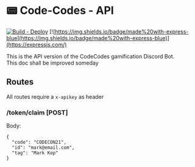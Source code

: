 # 📟 Code-Codes - API

[![Build - Deploy](https://github.com/codecon-dev/codecodes-api/actions/workflows/main.yml/badge.svg)](https://github.com/codecon-dev/codecodes-api/actions/workflows/main.yml)
[![https://img.shields.io/badge/made%20with-express-blue](https://img.shields.io/badge/made%20with-express-blue)](https://expressjs.com/)

This is the API version of the CodeCodes gamification Discord Bot.  
This doc shall be improved someday

## Routes

All routes require a `x-apikey` as header

### /token/claim [POST]
Body:
```
{
  "code": "CODECON21",
  "id": "mark@email.com",
  "tag": "Mark Kop"
}
```

